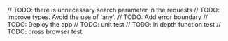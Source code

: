// TODO: there is unnecessary search parameter in the requests
// TODO: improve types. Avoid the use of 'any'.
// TODO: Add error boundary
// TODO: Deploy the app
// TODO: unit test
// TODO: in depth function test
// TODO: cross browser test
